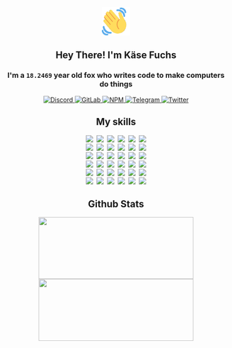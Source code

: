 <div><p align=center><img src=./resources/images/wave.gif width=64px height=64px></p><h2 align=center>Hey There! I'm Käse Fuchs</h2><h3 align=center>I'm a <code>18.2469</code> year old fox who writes code to make computers do things</h3><p align=center><a href=https://discord.com/users/507526681125322772><img alt=Discord src="https://img.shields.io/badge/Discord-5865F2?logo=discord&logoColor=white&style=flat-square#4d03a57d23bd8e87dbb76b3350312044"> </a><a href=https://gitlab.com/kasefuchs><img alt=GitLab src="https://img.shields.io/badge/GitLab-330F63?logo=gitlab&logoColor=white&style=flat-square#4d03a57d23bd8e87dbb76b3350312044"> </a><a href=https://npmjs.com/~kasefuchs><img alt=NPM src="https://img.shields.io/badge/NPM-CB3837?logo=npm&logoColor=white&style=flat-square#4d03a57d23bd8e87dbb76b3350312044"> </a><a href=https://t.me/kasefuchs><img alt=Telegram src="https://img.shields.io/badge/Telegram-2CA5E0?logo=telegram&logoColor=white&style=flat-square#4d03a57d23bd8e87dbb76b3350312044"> </a><a href=https://twitter.com/kasefuchs><img alt=Twitter src="https://img.shields.io/badge/Twitter-1DA1F2?logo=twitter&logoColor=white&style=flat-square#4d03a57d23bd8e87dbb76b3350312044"></a></p><h2 align=center>My skills</h2><p align=center><a href=https://aws.amazon.com/ ><picture><source srcset="https://skillicons.dev/icons?i=aws&theme=dark#4d03a57d23bd8e87dbb76b3350312044" media="(prefers-color-scheme: dark)"><source srcset="https://skillicons.dev/icons?i=aws&theme=light#4d03a57d23bd8e87dbb76b3350312044" media="(prefers-color-scheme: light), (prefers-color-scheme: no-preference)"><img src="https://skillicons.dev/icons?i=aws&theme=light#4d03a57d23bd8e87dbb76b3350312044"></picture></a>&nbsp;&nbsp;<a href=https://en.wikipedia.org/wiki/Bash_(Unix_shell)><picture><source srcset="https://skillicons.dev/icons?i=bash&theme=dark#4d03a57d23bd8e87dbb76b3350312044" media="(prefers-color-scheme: dark)"><source srcset="https://skillicons.dev/icons?i=bash&theme=light#4d03a57d23bd8e87dbb76b3350312044" media="(prefers-color-scheme: light), (prefers-color-scheme: no-preference)"><img src="https://skillicons.dev/icons?i=bash&theme=light#4d03a57d23bd8e87dbb76b3350312044"></picture></a>&nbsp;&nbsp;<a href=https://discord.com/developers/docs><picture><source srcset="https://skillicons.dev/icons?i=bots&theme=dark#4d03a57d23bd8e87dbb76b3350312044" media="(prefers-color-scheme: dark)"><source srcset="https://skillicons.dev/icons?i=bots&theme=light#4d03a57d23bd8e87dbb76b3350312044" media="(prefers-color-scheme: light), (prefers-color-scheme: no-preference)"><img src="https://skillicons.dev/icons?i=bots&theme=light#4d03a57d23bd8e87dbb76b3350312044"></picture></a>&nbsp;&nbsp;<a href=https://www.cloudflare.com/ ><picture><source srcset="https://skillicons.dev/icons?i=cloudflare&theme=dark#4d03a57d23bd8e87dbb76b3350312044" media="(prefers-color-scheme: dark)"><source srcset="https://skillicons.dev/icons?i=cloudflare&theme=light#4d03a57d23bd8e87dbb76b3350312044" media="(prefers-color-scheme: light), (prefers-color-scheme: no-preference)"><img src="https://skillicons.dev/icons?i=cloudflare&theme=light#4d03a57d23bd8e87dbb76b3350312044"></picture></a>&nbsp;&nbsp;<a href=https://en.wikipedia.org/wiki/CSS><picture><source srcset="https://skillicons.dev/icons?i=css&theme=dark#4d03a57d23bd8e87dbb76b3350312044" media="(prefers-color-scheme: dark)"><source srcset="https://skillicons.dev/icons?i=css&theme=light#4d03a57d23bd8e87dbb76b3350312044" media="(prefers-color-scheme: light), (prefers-color-scheme: no-preference)"><img src="https://skillicons.dev/icons?i=css&theme=light#4d03a57d23bd8e87dbb76b3350312044"></picture></a>&nbsp;&nbsp;<a href=https://www.docker.com/ ><picture><source srcset="https://skillicons.dev/icons?i=docker&theme=dark#4d03a57d23bd8e87dbb76b3350312044" media="(prefers-color-scheme: dark)"><source srcset="https://skillicons.dev/icons?i=docker&theme=light#4d03a57d23bd8e87dbb76b3350312044" media="(prefers-color-scheme: light), (prefers-color-scheme: no-preference)"><img src="https://skillicons.dev/icons?i=docker&theme=light#4d03a57d23bd8e87dbb76b3350312044"></picture></a><br><a href=https://www.electronjs.org/ ><picture><source srcset="https://skillicons.dev/icons?i=electron&theme=dark#4d03a57d23bd8e87dbb76b3350312044" media="(prefers-color-scheme: dark)"><source srcset="https://skillicons.dev/icons?i=electron&theme=light#4d03a57d23bd8e87dbb76b3350312044" media="(prefers-color-scheme: light), (prefers-color-scheme: no-preference)"><img src="https://skillicons.dev/icons?i=electron&theme=light#4d03a57d23bd8e87dbb76b3350312044"></picture></a>&nbsp;&nbsp;<a href=https://expressjs.com/ ><picture><source srcset="https://skillicons.dev/icons?i=express&theme=dark#4d03a57d23bd8e87dbb76b3350312044" media="(prefers-color-scheme: dark)"><source srcset="https://skillicons.dev/icons?i=express&theme=light#4d03a57d23bd8e87dbb76b3350312044" media="(prefers-color-scheme: light), (prefers-color-scheme: no-preference)"><img src="https://skillicons.dev/icons?i=express&theme=light#4d03a57d23bd8e87dbb76b3350312044"></picture></a>&nbsp;&nbsp;<a href=https://www.figma.com/ ><picture><source srcset="https://skillicons.dev/icons?i=figma&theme=dark#4d03a57d23bd8e87dbb76b3350312044" media="(prefers-color-scheme: dark)"><source srcset="https://skillicons.dev/icons?i=figma&theme=light#4d03a57d23bd8e87dbb76b3350312044" media="(prefers-color-scheme: light), (prefers-color-scheme: no-preference)"><img src="https://skillicons.dev/icons?i=figma&theme=light#4d03a57d23bd8e87dbb76b3350312044"></picture></a>&nbsp;&nbsp;<a href=https://firebase.google.com/ ><picture><source srcset="https://skillicons.dev/icons?i=firebase&theme=dark#4d03a57d23bd8e87dbb76b3350312044" media="(prefers-color-scheme: dark)"><source srcset="https://skillicons.dev/icons?i=firebase&theme=light#4d03a57d23bd8e87dbb76b3350312044" media="(prefers-color-scheme: light), (prefers-color-scheme: no-preference)"><img src="https://skillicons.dev/icons?i=firebase&theme=light#4d03a57d23bd8e87dbb76b3350312044"></picture></a>&nbsp;&nbsp;<a href=https://flask.palletsprojects.com/ ><picture><source srcset="https://skillicons.dev/icons?i=flask&theme=dark#4d03a57d23bd8e87dbb76b3350312044" media="(prefers-color-scheme: dark)"><source srcset="https://skillicons.dev/icons?i=flask&theme=light#4d03a57d23bd8e87dbb76b3350312044" media="(prefers-color-scheme: light), (prefers-color-scheme: no-preference)"><img src="https://skillicons.dev/icons?i=flask&theme=light#4d03a57d23bd8e87dbb76b3350312044"></picture></a>&nbsp;&nbsp;<a href=https://cloud.google.com/ ><picture><source srcset="https://skillicons.dev/icons?i=gcp&theme=dark#4d03a57d23bd8e87dbb76b3350312044" media="(prefers-color-scheme: dark)"><source srcset="https://skillicons.dev/icons?i=gcp&theme=light#4d03a57d23bd8e87dbb76b3350312044" media="(prefers-color-scheme: light), (prefers-color-scheme: no-preference)"><img src="https://skillicons.dev/icons?i=gcp&theme=light#4d03a57d23bd8e87dbb76b3350312044"></picture></a><br><a href=https://git-scm.com/ ><picture><source srcset="https://skillicons.dev/icons?i=git&theme=dark#4d03a57d23bd8e87dbb76b3350312044" media="(prefers-color-scheme: dark)"><source srcset="https://skillicons.dev/icons?i=git&theme=light#4d03a57d23bd8e87dbb76b3350312044" media="(prefers-color-scheme: light), (prefers-color-scheme: no-preference)"><img src="https://skillicons.dev/icons?i=git&theme=light#4d03a57d23bd8e87dbb76b3350312044"></picture></a>&nbsp;&nbsp;<a href=https://github.com/ ><picture><source srcset="https://skillicons.dev/icons?i=github&theme=dark#4d03a57d23bd8e87dbb76b3350312044" media="(prefers-color-scheme: dark)"><source srcset="https://skillicons.dev/icons?i=github&theme=light#4d03a57d23bd8e87dbb76b3350312044" media="(prefers-color-scheme: light), (prefers-color-scheme: no-preference)"><img src="https://skillicons.dev/icons?i=github&theme=light#4d03a57d23bd8e87dbb76b3350312044"></picture></a>&nbsp;&nbsp;<a href=https://gitlab.com/ ><picture><source srcset="https://skillicons.dev/icons?i=gitlab&theme=dark#4d03a57d23bd8e87dbb76b3350312044" media="(prefers-color-scheme: dark)"><source srcset="https://skillicons.dev/icons?i=gitlab&theme=light#4d03a57d23bd8e87dbb76b3350312044" media="(prefers-color-scheme: light), (prefers-color-scheme: no-preference)"><img src="https://skillicons.dev/icons?i=gitlab&theme=light#4d03a57d23bd8e87dbb76b3350312044"></picture></a>&nbsp;&nbsp;<a href=https://www.heroku.com/ ><picture><source srcset="https://skillicons.dev/icons?i=heroku&theme=dark#4d03a57d23bd8e87dbb76b3350312044" media="(prefers-color-scheme: dark)"><source srcset="https://skillicons.dev/icons?i=heroku&theme=light#4d03a57d23bd8e87dbb76b3350312044" media="(prefers-color-scheme: light), (prefers-color-scheme: no-preference)"><img src="https://skillicons.dev/icons?i=heroku&theme=light#4d03a57d23bd8e87dbb76b3350312044"></picture></a>&nbsp;&nbsp;<a href=https://en.wikipedia.org/wiki/HTML><picture><source srcset="https://skillicons.dev/icons?i=html&theme=dark#4d03a57d23bd8e87dbb76b3350312044" media="(prefers-color-scheme: dark)"><source srcset="https://skillicons.dev/icons?i=html&theme=light#4d03a57d23bd8e87dbb76b3350312044" media="(prefers-color-scheme: light), (prefers-color-scheme: no-preference)"><img src="https://skillicons.dev/icons?i=html&theme=light#4d03a57d23bd8e87dbb76b3350312044"></picture></a>&nbsp;&nbsp;<a href=https://en.wikipedia.org/wiki/JavaScript><picture><source srcset="https://skillicons.dev/icons?i=js&theme=dark#4d03a57d23bd8e87dbb76b3350312044" media="(prefers-color-scheme: dark)"><source srcset="https://skillicons.dev/icons?i=js&theme=light#4d03a57d23bd8e87dbb76b3350312044" media="(prefers-color-scheme: light), (prefers-color-scheme: no-preference)"><img src="https://skillicons.dev/icons?i=js&theme=light#4d03a57d23bd8e87dbb76b3350312044"></picture></a><br><a href=https://en.wikipedia.org/wiki/Linux><picture><source srcset="https://skillicons.dev/icons?i=linux&theme=dark#4d03a57d23bd8e87dbb76b3350312044" media="(prefers-color-scheme: dark)"><source srcset="https://skillicons.dev/icons?i=linux&theme=light#4d03a57d23bd8e87dbb76b3350312044" media="(prefers-color-scheme: light), (prefers-color-scheme: no-preference)"><img src="https://skillicons.dev/icons?i=linux&theme=light#4d03a57d23bd8e87dbb76b3350312044"></picture></a>&nbsp;&nbsp;<a href=https://mui.com/ ><picture><source srcset="https://skillicons.dev/icons?i=materialui&theme=dark#4d03a57d23bd8e87dbb76b3350312044" media="(prefers-color-scheme: dark)"><source srcset="https://skillicons.dev/icons?i=materialui&theme=light#4d03a57d23bd8e87dbb76b3350312044" media="(prefers-color-scheme: light), (prefers-color-scheme: no-preference)"><img src="https://skillicons.dev/icons?i=materialui&theme=light#4d03a57d23bd8e87dbb76b3350312044"></picture></a>&nbsp;&nbsp;<a href=https://en.wikipedia.org/wiki/Markdown><picture><source srcset="https://skillicons.dev/icons?i=md&theme=dark#4d03a57d23bd8e87dbb76b3350312044" media="(prefers-color-scheme: dark)"><source srcset="https://skillicons.dev/icons?i=md&theme=light#4d03a57d23bd8e87dbb76b3350312044" media="(prefers-color-scheme: light), (prefers-color-scheme: no-preference)"><img src="https://skillicons.dev/icons?i=md&theme=light#4d03a57d23bd8e87dbb76b3350312044"></picture></a>&nbsp;&nbsp;<a href=https://www.mongodb.com/ ><picture><source srcset="https://skillicons.dev/icons?i=mongodb&theme=dark#4d03a57d23bd8e87dbb76b3350312044" media="(prefers-color-scheme: dark)"><source srcset="https://skillicons.dev/icons?i=mongodb&theme=light#4d03a57d23bd8e87dbb76b3350312044" media="(prefers-color-scheme: light), (prefers-color-scheme: no-preference)"><img src="https://skillicons.dev/icons?i=mongodb&theme=light#4d03a57d23bd8e87dbb76b3350312044"></picture></a>&nbsp;&nbsp;<a href=https://www.mysql.com/ ><picture><source srcset="https://skillicons.dev/icons?i=mysql&theme=dark#4d03a57d23bd8e87dbb76b3350312044" media="(prefers-color-scheme: dark)"><source srcset="https://skillicons.dev/icons?i=mysql&theme=light#4d03a57d23bd8e87dbb76b3350312044" media="(prefers-color-scheme: light), (prefers-color-scheme: no-preference)"><img src="https://skillicons.dev/icons?i=mysql&theme=light#4d03a57d23bd8e87dbb76b3350312044"></picture></a>&nbsp;&nbsp;<a href=https://nextjs.org/ ><picture><source srcset="https://skillicons.dev/icons?i=nextjs&theme=dark#4d03a57d23bd8e87dbb76b3350312044" media="(prefers-color-scheme: dark)"><source srcset="https://skillicons.dev/icons?i=nextjs&theme=light#4d03a57d23bd8e87dbb76b3350312044" media="(prefers-color-scheme: light), (prefers-color-scheme: no-preference)"><img src="https://skillicons.dev/icons?i=nextjs&theme=light#4d03a57d23bd8e87dbb76b3350312044"></picture></a><br><a href=https://nodejs.org/en/ ><picture><source srcset="https://skillicons.dev/icons?i=nodejs&theme=dark#4d03a57d23bd8e87dbb76b3350312044" media="(prefers-color-scheme: dark)"><source srcset="https://skillicons.dev/icons?i=nodejs&theme=light#4d03a57d23bd8e87dbb76b3350312044" media="(prefers-color-scheme: light), (prefers-color-scheme: no-preference)"><img src="https://skillicons.dev/icons?i=nodejs&theme=light#4d03a57d23bd8e87dbb76b3350312044"></picture></a>&nbsp;&nbsp;<a href=https://www.postgresql.org/ ><picture><source srcset="https://skillicons.dev/icons?i=postgres&theme=dark#4d03a57d23bd8e87dbb76b3350312044" media="(prefers-color-scheme: dark)"><source srcset="https://skillicons.dev/icons?i=postgres&theme=light#4d03a57d23bd8e87dbb76b3350312044" media="(prefers-color-scheme: light), (prefers-color-scheme: no-preference)"><img src="https://skillicons.dev/icons?i=postgres&theme=light#4d03a57d23bd8e87dbb76b3350312044"></picture></a>&nbsp;&nbsp;<a href=https://learn.microsoft.com/en-us/powershell/ ><picture><source srcset="https://skillicons.dev/icons?i=powershell&theme=dark#4d03a57d23bd8e87dbb76b3350312044" media="(prefers-color-scheme: dark)"><source srcset="https://skillicons.dev/icons?i=powershell&theme=light#4d03a57d23bd8e87dbb76b3350312044" media="(prefers-color-scheme: light), (prefers-color-scheme: no-preference)"><img src="https://skillicons.dev/icons?i=powershell&theme=light#4d03a57d23bd8e87dbb76b3350312044"></picture></a>&nbsp;&nbsp;<a href=https://www.python.org/ ><picture><source srcset="https://skillicons.dev/icons?i=py&theme=dark#4d03a57d23bd8e87dbb76b3350312044" media="(prefers-color-scheme: dark)"><source srcset="https://skillicons.dev/icons?i=py&theme=light#4d03a57d23bd8e87dbb76b3350312044" media="(prefers-color-scheme: light), (prefers-color-scheme: no-preference)"><img src="https://skillicons.dev/icons?i=py&theme=light#4d03a57d23bd8e87dbb76b3350312044"></picture></a>&nbsp;&nbsp;<a href=https://www.raspberrypi.org/ ><picture><source srcset="https://skillicons.dev/icons?i=raspberrypi&theme=dark#4d03a57d23bd8e87dbb76b3350312044" media="(prefers-color-scheme: dark)"><source srcset="https://skillicons.dev/icons?i=raspberrypi&theme=light#4d03a57d23bd8e87dbb76b3350312044" media="(prefers-color-scheme: light), (prefers-color-scheme: no-preference)"><img src="https://skillicons.dev/icons?i=raspberrypi&theme=light#4d03a57d23bd8e87dbb76b3350312044"></picture></a>&nbsp;&nbsp;<a href=https://reactjs.org/ ><picture><source srcset="https://skillicons.dev/icons?i=react&theme=dark#4d03a57d23bd8e87dbb76b3350312044" media="(prefers-color-scheme: dark)"><source srcset="https://skillicons.dev/icons?i=react&theme=light#4d03a57d23bd8e87dbb76b3350312044" media="(prefers-color-scheme: light), (prefers-color-scheme: no-preference)"><img src="https://skillicons.dev/icons?i=react&theme=light#4d03a57d23bd8e87dbb76b3350312044"></picture></a><br><a href=https://redux.js.org/ ><picture><source srcset="https://skillicons.dev/icons?i=redux&theme=dark#4d03a57d23bd8e87dbb76b3350312044" media="(prefers-color-scheme: dark)"><source srcset="https://skillicons.dev/icons?i=redux&theme=light#4d03a57d23bd8e87dbb76b3350312044" media="(prefers-color-scheme: light), (prefers-color-scheme: no-preference)"><img src="https://skillicons.dev/icons?i=redux&theme=light#4d03a57d23bd8e87dbb76b3350312044"></picture></a>&nbsp;&nbsp;<a href=https://en.wikipedia.org/wiki/Regular_expression><picture><source srcset="https://skillicons.dev/icons?i=regex&theme=dark#4d03a57d23bd8e87dbb76b3350312044" media="(prefers-color-scheme: dark)"><source srcset="https://skillicons.dev/icons?i=regex&theme=light#4d03a57d23bd8e87dbb76b3350312044" media="(prefers-color-scheme: light), (prefers-color-scheme: no-preference)"><img src="https://skillicons.dev/icons?i=regex&theme=light#4d03a57d23bd8e87dbb76b3350312044"></picture></a>&nbsp;&nbsp;<a href=https://en.wikipedia.org/wiki/Sass_(stylesheet_language)><picture><source srcset="https://skillicons.dev/icons?i=sass&theme=dark#4d03a57d23bd8e87dbb76b3350312044" media="(prefers-color-scheme: dark)"><source srcset="https://skillicons.dev/icons?i=sass&theme=light#4d03a57d23bd8e87dbb76b3350312044" media="(prefers-color-scheme: light), (prefers-color-scheme: no-preference)"><img src="https://skillicons.dev/icons?i=sass&theme=light#4d03a57d23bd8e87dbb76b3350312044"></picture></a>&nbsp;&nbsp;<a href=https://www.typescriptlang.org/ ><picture><source srcset="https://skillicons.dev/icons?i=ts&theme=dark#4d03a57d23bd8e87dbb76b3350312044" media="(prefers-color-scheme: dark)"><source srcset="https://skillicons.dev/icons?i=ts&theme=light#4d03a57d23bd8e87dbb76b3350312044" media="(prefers-color-scheme: light), (prefers-color-scheme: no-preference)"><img src="https://skillicons.dev/icons?i=ts&theme=light#4d03a57d23bd8e87dbb76b3350312044"></picture></a>&nbsp;&nbsp;<a href=https://unity.com/ ><picture><source srcset="https://skillicons.dev/icons?i=unity&theme=dark#4d03a57d23bd8e87dbb76b3350312044" media="(prefers-color-scheme: dark)"><source srcset="https://skillicons.dev/icons?i=unity&theme=light#4d03a57d23bd8e87dbb76b3350312044" media="(prefers-color-scheme: light), (prefers-color-scheme: no-preference)"><img src="https://skillicons.dev/icons?i=unity&theme=light#4d03a57d23bd8e87dbb76b3350312044"></picture></a>&nbsp;&nbsp;<a href=https://workers.cloudflare.com/ ><picture><source srcset="https://skillicons.dev/icons?i=workers&theme=dark#4d03a57d23bd8e87dbb76b3350312044" media="(prefers-color-scheme: dark)"><source srcset="https://skillicons.dev/icons?i=workers&theme=light#4d03a57d23bd8e87dbb76b3350312044" media="(prefers-color-scheme: light), (prefers-color-scheme: no-preference)"><img src="https://skillicons.dev/icons?i=workers&theme=light#4d03a57d23bd8e87dbb76b3350312044"></picture></a><br></p><h2 align=center>Github Stats</h2><p align=center><picture><source srcset="https://github-readme-stats-kasefuchs.vercel.app/api/?count_private=true&hide_border=true&hide_rank=true&line_height=20&hide_title=true&username=Kasefuchs&theme=dark#4d03a57d23bd8e87dbb76b3350312044" media="(prefers-color-scheme: dark)"><source srcset="https://github-readme-stats-kasefuchs.vercel.app/api/?count_private=true&hide_border=true&hide_rank=true&line_height=20&hide_title=true&username=Kasefuchs&theme=light#4d03a57d23bd8e87dbb76b3350312044" media="(prefers-color-scheme: light), (prefers-color-scheme: no-preference)"><img align=middle width=350 height=140 src="https://github-readme-stats-kasefuchs.vercel.app/api/?count_private=true&hide_border=true&hide_rank=true&line_height=20&hide_title=true&username=Kasefuchs&theme=light#4d03a57d23bd8e87dbb76b3350312044"></picture><picture><source srcset="https://github-readme-stats-kasefuchs.vercel.app/api/top-langs/?count_private=true&hide_border=true&layout=compact&username=Kasefuchs&theme=dark#4d03a57d23bd8e87dbb76b3350312044" media="(prefers-color-scheme: dark)"><source srcset="https://github-readme-stats-kasefuchs.vercel.app/api/top-langs/?count_private=true&hide_border=true&layout=compact&username=Kasefuchs&theme=light#4d03a57d23bd8e87dbb76b3350312044" media="(prefers-color-scheme: light), (prefers-color-scheme: no-preference)"><img align=middle width=350 height=140 src="https://github-readme-stats-kasefuchs.vercel.app/api/top-langs/?count_private=true&hide_border=true&layout=compact&username=Kasefuchs&theme=light#4d03a57d23bd8e87dbb76b3350312044"></picture></p><img src="https://hit.yhype.me/github/profile?user_id=64592097#4d03a57d23bd8e87dbb76b3350312044" alt=""></div>